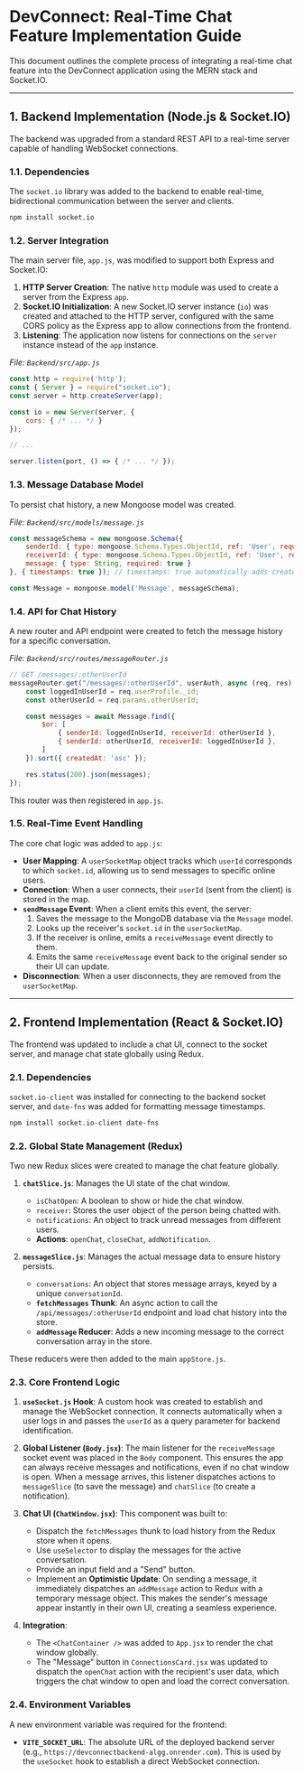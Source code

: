# DevConnect: Real-Time Chat Feature Implementation Guide

This document outlines the complete process of integrating a real-time chat feature into the DevConnect application using the MERN stack and Socket.IO.

---

## 1. Backend Implementation (Node.js & Socket.IO)

The backend was upgraded from a standard REST API to a real-time server capable of handling WebSocket connections.

### 1.1. Dependencies

The `socket.io` library was added to the backend to enable real-time, bidirectional communication between the server and clients.

```bash
npm install socket.io
```

### 1.2. Server Integration

The main server file, `app.js`, was modified to support both Express and Socket.IO:

1.  **HTTP Server Creation**: The native `http` module was used to create a server from the Express `app`.
2.  **Socket.IO Initialization**: A new Socket.IO server instance (`io`) was created and attached to the HTTP server, configured with the same CORS policy as the Express app to allow connections from the frontend.
3.  **Listening**: The application now listens for connections on the `server` instance instead of the `app` instance.

*File: `Backend/src/app.js`*
```javascript
const http = require('http');
const { Server } = require("socket.io");
const server = http.createServer(app);

const io = new Server(server, {
    cors: { /* ... */ }
});

// ...

server.listen(port, () => { /* ... */ });
```

### 1.3. Message Database Model

To persist chat history, a new Mongoose model was created.

*File: `Backend/src/models/message.js`*
```javascript
const messageSchema = new mongoose.Schema({
    senderId: { type: mongoose.Schema.Types.ObjectId, ref: 'User', required: true },
    receiverId: { type: mongoose.Schema.Types.ObjectId, ref: 'User', required: true },
    message: { type: String, required: true }
}, { timestamps: true }); // timestamps: true automatically adds createdAt and updatedAt

const Message = mongoose.model('Message', messageSchema);
```

### 1.4. API for Chat History

A new router and API endpoint were created to fetch the message history for a specific conversation.

*File: `Backend/src/routes/messageRouter.js`*
```javascript
// GET /messages/:otherUserId
messageRouter.get("/messages/:otherUserId", userAuth, async (req, res) => {
    const loggedInUserId = req.userProfile._id;
    const otherUserId = req.params.otherUserId;

    const messages = await Message.find({
        $or: [
            { senderId: loggedInUserId, receiverId: otherUserId },
            { senderId: otherUserId, receiverId: loggedInUserId },
        ]
    }).sort({ createdAt: 'asc' });

    res.status(200).json(messages);
});
```
This router was then registered in `app.js`.

### 1.5. Real-Time Event Handling

The core chat logic was added to `app.js`:

-   **User Mapping**: A `userSocketMap` object tracks which `userId` corresponds to which `socket.id`, allowing us to send messages to specific online users.
-   **Connection**: When a user connects, their `userId` (sent from the client) is stored in the map.
-   **`sendMessage` Event**: When a client emits this event, the server:
    1.  Saves the message to the MongoDB database via the `Message` model.
    2.  Looks up the receiver's `socket.id` in the `userSocketMap`.
    3.  If the receiver is online, emits a `receiveMessage` event directly to them.
    4.  Emits the same `receiveMessage` event back to the original sender so their UI can update.
-   **Disconnection**: When a user disconnects, they are removed from the `userSocketMap`.

---

## 2. Frontend Implementation (React & Socket.IO)

The frontend was updated to include a chat UI, connect to the socket server, and manage chat state globally using Redux.

### 2.1. Dependencies

`socket.io-client` was installed for connecting to the backend socket server, and `date-fns` was added for formatting message timestamps.

```bash
npm install socket.io-client date-fns
```

### 2.2. Global State Management (Redux)

Two new Redux slices were created to manage the chat feature globally.

1.  **`chatSlice.js`**: Manages the UI state of the chat window.
    -   `isChatOpen`: A boolean to show or hide the chat window.
    -   `receiver`: Stores the user object of the person being chatted with.
    -   `notifications`: An object to track unread messages from different users.
    -   **Actions**: `openChat`, `closeChat`, `addNotification`.

2.  **`messageSlice.js`**: Manages the actual message data to ensure history persists.
    -   `conversations`: An object that stores message arrays, keyed by a unique `conversationId`.
    -   **`fetchMessages` Thunk**: An async action to call the `/api/messages/:otherUserId` endpoint and load chat history into the store.
    -   **`addMessage` Reducer**: Adds a new incoming message to the correct conversation array in the store.

These reducers were then added to the main `appStore.js`.

### 2.3. Core Frontend Logic

1.  **`useSocket.js` Hook**: A custom hook was created to establish and manage the WebSocket connection. It connects automatically when a user logs in and passes the `userId` as a query parameter for backend identification.

2.  **Global Listener (`Body.jsx`)**: The main listener for the `receiveMessage` socket event was placed in the `Body` component. This ensures the app can always receive messages and notifications, even if no chat window is open. When a message arrives, this listener dispatches actions to `messageSlice` (to save the message) and `chatSlice` (to create a notification).

3.  **Chat UI (`ChatWindow.jsx`)**: This component was built to:
    -   Dispatch the `fetchMessages` thunk to load history from the Redux store when it opens.
    -   Use `useSelector` to display the messages for the active conversation.
    -   Provide an input field and a "Send" button.
    -   Implement an **Optimistic Update**: On sending a message, it immediately dispatches an `addMessage` action to Redux with a temporary message object. This makes the sender's message appear instantly in their own UI, creating a seamless experience.

4.  **Integration**: 
    -   The `<ChatContainer />` was added to `App.jsx` to render the chat window globally.
    -   The "Message" button in `ConnectionsCard.jsx` was updated to dispatch the `openChat` action with the recipient's user data, which triggers the chat window to open and load the correct conversation.

### 2.4. Environment Variables

A new environment variable was required for the frontend:

-   **`VITE_SOCKET_URL`**: The absolute URL of the deployed backend server (e.g., `https://devconnectbackend-algg.onrender.com`). This is used by the `useSocket` hook to establish a direct WebSocket connection.
